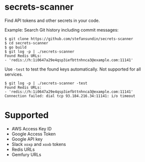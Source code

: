 # secrets-scanner

Find API tokens and other secrets in your code.

Example: Search Git history including commit messages:
```
$ git clone https://github.com/stefansundin/secrets-scanner
$ cd secrets-scanner
$ go build
$ git log -p | ./secrets-scanner
Found Redis URLs:
- 'redis://h:1i0647a29e4qsp3iefbttnhnca3@example.com:11141'
```

Use `-test` to test the found keys automatically. Not supported for all services.
```
$ git log -p | ./secrets-scanner -test
Found Redis URLs:
- 'redis://h:1i0647a29e4qsp3iefbttnhnca3@example.com:11141'
Connection failed: dial tcp 93.184.216.34:11141: i/o timeout
```

# Supported

- AWS Access Key ID
- Google Access Token
- Google API key
- Slack `xoxp` and `xoxb` tokens
- Redis URLs
- Gemfury URLs
